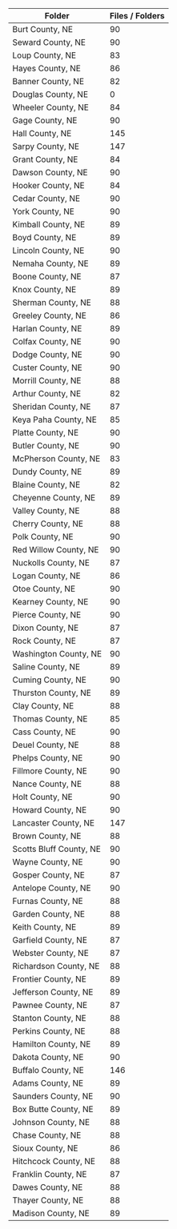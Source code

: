| Folder                  |   Files / Folders |
|-------------------------|-------------------|
| Burt County, NE         |                90 |
| Seward County, NE       |                90 |
| Loup County, NE         |                83 |
| Hayes County, NE        |                86 |
| Banner County, NE       |                82 |
| Douglas County, NE      |                 0 |
| Wheeler County, NE      |                84 |
| Gage County, NE         |                90 |
| Hall County, NE         |               145 |
| Sarpy County, NE        |               147 |
| Grant County, NE        |                84 |
| Dawson County, NE       |                90 |
| Hooker County, NE       |                84 |
| Cedar County, NE        |                90 |
| York County, NE         |                90 |
| Kimball County, NE      |                89 |
| Boyd County, NE         |                89 |
| Lincoln County, NE      |                90 |
| Nemaha County, NE       |                89 |
| Boone County, NE        |                87 |
| Knox County, NE         |                89 |
| Sherman County, NE      |                88 |
| Greeley County, NE      |                86 |
| Harlan County, NE       |                89 |
| Colfax County, NE       |                90 |
| Dodge County, NE        |                90 |
| Custer County, NE       |                90 |
| Morrill County, NE      |                88 |
| Arthur County, NE       |                82 |
| Sheridan County, NE     |                87 |
| Keya Paha County, NE    |                85 |
| Platte County, NE       |                90 |
| Butler County, NE       |                90 |
| McPherson County, NE    |                83 |
| Dundy County, NE        |                89 |
| Blaine County, NE       |                82 |
| Cheyenne County, NE     |                89 |
| Valley County, NE       |                88 |
| Cherry County, NE       |                88 |
| Polk County, NE         |                90 |
| Red Willow County, NE   |                90 |
| Nuckolls County, NE     |                87 |
| Logan County, NE        |                86 |
| Otoe County, NE         |                90 |
| Kearney County, NE      |                90 |
| Pierce County, NE       |                90 |
| Dixon County, NE        |                87 |
| Rock County, NE         |                87 |
| Washington County, NE   |                90 |
| Saline County, NE       |                89 |
| Cuming County, NE       |                90 |
| Thurston County, NE     |                89 |
| Clay County, NE         |                88 |
| Thomas County, NE       |                85 |
| Cass County, NE         |                90 |
| Deuel County, NE        |                88 |
| Phelps County, NE       |                90 |
| Fillmore County, NE     |                90 |
| Nance County, NE        |                88 |
| Holt County, NE         |                90 |
| Howard County, NE       |                90 |
| Lancaster County, NE    |               147 |
| Brown County, NE        |                88 |
| Scotts Bluff County, NE |                90 |
| Wayne County, NE        |                90 |
| Gosper County, NE       |                87 |
| Antelope County, NE     |                90 |
| Furnas County, NE       |                88 |
| Garden County, NE       |                88 |
| Keith County, NE        |                89 |
| Garfield County, NE     |                87 |
| Webster County, NE      |                87 |
| Richardson County, NE   |                88 |
| Frontier County, NE     |                89 |
| Jefferson County, NE    |                89 |
| Pawnee County, NE       |                87 |
| Stanton County, NE      |                88 |
| Perkins County, NE      |                88 |
| Hamilton County, NE     |                89 |
| Dakota County, NE       |                90 |
| Buffalo County, NE      |               146 |
| Adams County, NE        |                89 |
| Saunders County, NE     |                90 |
| Box Butte County, NE    |                89 |
| Johnson County, NE      |                88 |
| Chase County, NE        |                88 |
| Sioux County, NE        |                86 |
| Hitchcock County, NE    |                88 |
| Franklin County, NE     |                87 |
| Dawes County, NE        |                88 |
| Thayer County, NE       |                88 |
| Madison County, NE      |                89 |